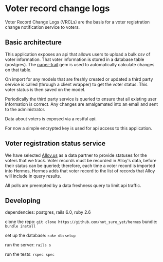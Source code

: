 # Voter record change logs

Voter Record Change Logs (VRCLs) are the basis for a voter registration change notification service to voters.

## Basic architecture

This application exposes an api that allows users to upload a bulk csv of voter information. That voter information is stored in a database table (postgres). The [paper-trail](https://github.com/paper-trail-gem/paper_trail) gem is used to automatically calculate changes on that table.

On import for any models that are freshly created or updated a third party service is called (through a client wrapper) to get the voter status. This voter status is then saved on the model.

Periodically the third party service is queried to ensure that all existing user information is correct. Any changes are amalgamated into an email and sent to the administrator.

Data about voters is exposed via a restful api.

For now a simple encrypted key is used for api access to this application.

## Voter registration status service

We have selected [Alloy.us](https://docs.alloy.us/api/) as a data partner to provide statuses for the voters that we track. Voter records must be recorded in Alloy's data, before their status can be queried; therefore, each time a voter record is imported into Hermes, Hermes adds that voter record to the list of records that Alloy will include in query results. 

All polls are preempted by a data freshness query to limit api traffic.


## Developing

dependencies: postgres, rails 6.0, ruby 2.6

clone the repo: `git clone https://github.com/not_sure_yet/hermes`
bundle: `bundle install`

set up the database: `rake db:setup`

run the server: `rails s`

run the tests: `rspec spec`
